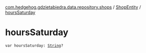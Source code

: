 [com.hedgehog.gdzietabiedra.data.repository.shops](../index.md) / [ShopEntity](index.md) / [hoursSaturday](./hours-saturday.md)

# hoursSaturday

`var hoursSaturday: `[`String`](https://kotlinlang.org/api/latest/jvm/stdlib/kotlin/-string/index.html)`?`